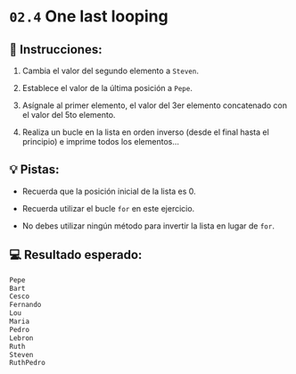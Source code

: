 # `02.4` One last looping

## 📝 Instrucciones:

1. Cambia el valor del segundo elemento a `Steven`.

2. Establece el valor de la última posición a `Pepe`.

3. Asígnale al primer elemento, el valor del 3er elemento concatenado con el valor del 5to elemento.

4. Realiza un bucle en la lista en orden inverso (desde el final hasta el principio) e imprime todos los elementos...

## 💡 Pistas:

+ Recuerda que la posición inicial de la lista es 0.

+ Recuerda utilizar el bucle `for` en este ejercicio.

+ No debes utilizar ningún método para invertir la lista en lugar de `for`.

## 💻 Resultado esperado:

```py
Pepe
Bart
Cesco
Fernando
Lou
Maria
Pedro
Lebron
Ruth
Steven
RuthPedro
```
